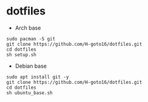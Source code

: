 # dotfiles

* Arch base
```
sudo pacman -S git
git clone https://github.com/H-goto16/dotfiles.git
cd dotfiles
sh setup.sh
```

* Debian base
```
sudo apt install git -y
git clone https://github.com/H-goto16/dotfiles.git
cd dotfiles
sh ubuntu_base.sh
```